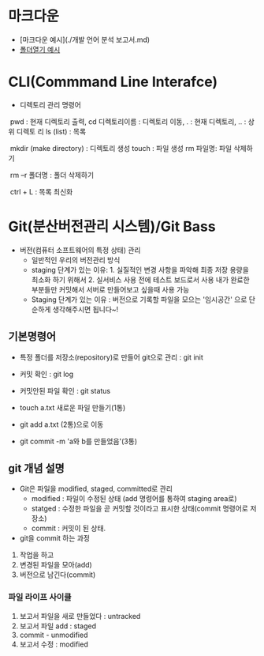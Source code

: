 # 마크다운

- [마크다운 예시](./개발 언어 분석 보고서.md)
- [폴더열기 예시](./apple)

# CLI(Commmand Line Interafce)

- 디렉토리 관리 명령어

​		pwd : 현재 디렉토리 출력,  cd 디렉토리이름 : 디렉토리 이동,   . : 현재 디렉토리,   .. : 상위 디렉토		리  ls (list) : 목록

​		mkdir (make directory) : 디렉토리 생성 touch : 파일 생성 rm 파일명: 파일 삭제하기 

​		rm –r 폴더명 : 폴더 삭제하기

​		ctrl + L : 목록 최신화

# Git(분산버전관리 시스템)/Git Bass

- 버전(컴퓨터 소프트웨어의 특정 상태) 관리
  - 일반적인 우리의 버전관리 방식
  - staging 단계가 있는 이유: 1. 실질적인 변경 사항을 파악해 최종 저장 용량을 최소화 하기 위해서 2. 실서비스 사용 전에 테스트 보드로서 사용 내가 완료한 부분들만 커밋해서 서버로 만들어보고 싶을때 사용 가능
  - Staging 단계가 있는 이유 : 버전으로 기록할 파일을 모으는 '임시공간' 으로 단순하게 생각해주시면 됩니다~!

## 기본명령어

- 특정 폴더를 저장소(repository)로  만들어 git으로 관리 : git init
- 커밋 확인 : git log

- 커밋안된 파일 확인 : git status

- touch a.txt 새로운 파일 만들기(1통)

- git add a.txt (2통)으로 이동

- git commit -m 'a와 b를 만들었음'(3통)

## git 개념 설명

- Git은 파일을 modified, staged, committed로 관리
  -  modified : 파일이 수정된 상태 (add 명령어를 통하여 staging area로)
  - statged : 수정한 파일을 곧 커밋할 것이라고 표시한 상태(commit 명령어로 저장소)
  -  commit : 커밋이 된 상태.
- git을 commit 하는 과정

1. 작업을 하고
2. 변경된 파일을 모아(add)
3. 버전으로 남긴다(commit)

### 파일 라이프 사이클

1. 보고서 파일을 새로 만들었다 : untracked
2.  보고서 파일 add : staged
3. commit - unmodified
4. 보고서 수정 : modified



